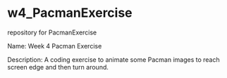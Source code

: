 # w4_PacmanExercise
repository for PacmanExercise

Name: Week 4 Pacman Exercise

Description: A coding exercise to animate some Pacman images to reach screen edge and then turn around. 

